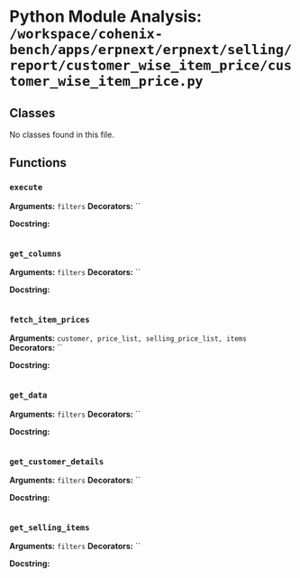 # Python Module Analysis: `/workspace/cohenix-bench/apps/erpnext/erpnext/selling/report/customer_wise_item_price/customer_wise_item_price.py`

## Classes

No classes found in this file.


## Functions

### `execute`
**Arguments:** `filters`
**Decorators:** ``

**Docstring:**
```

```
### `get_columns`
**Arguments:** `filters`
**Decorators:** ``

**Docstring:**
```

```
### `fetch_item_prices`
**Arguments:** `customer, price_list, selling_price_list, items`
**Decorators:** ``

**Docstring:**
```

```
### `get_data`
**Arguments:** `filters`
**Decorators:** ``

**Docstring:**
```

```
### `get_customer_details`
**Arguments:** `filters`
**Decorators:** ``

**Docstring:**
```

```
### `get_selling_items`
**Arguments:** `filters`
**Decorators:** ``

**Docstring:**
```

```

